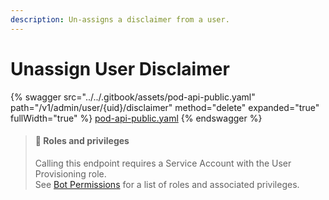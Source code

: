 ```yaml
---
description: Un-assigns a disclaimer from a user.
---
```


# Unassign User Disclaimer

{% swagger src="../../.gitbook/assets/pod-api-public.yaml" path="/v1/admin/user/{uid}/disclaimer" method="delete" expanded="true" fullWidth="true" %}
[pod-api-public.yaml](../../.gitbook/assets/pod-api-public.yaml)
{% endswagger %}

> #### 🚧 Roles and privileges
>
> Calling this endpoint requires a Service Account with the User Provisioning role.\
> See [Bot Permissions](https://docs.developers.symphony.com/building-bots-on-symphony/configuration/bot-permissions) for a list of roles and associated privileges.
